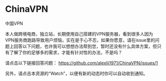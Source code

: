 # ChinaVPN
中国VPN

本人做跨境电商，独立站，长期使用自己搭建的VPN服务器，看到很多人因为VPN服务商跑路导致用户烦恼，实在是于心不忍，如果你愿意，请在issue里的问题上回答以下问题，也许我可以想想办法帮到您，暂时还没有什么具体方案，但只有了解了你的足够多的需求，才能有针对性的办法，不是吗？


请点击以下链接回答问题：
https://github.com/alexlii1971/ChinaVPN/issues/1


另外，请点击本资源的“Watch”，以便有新的动态时你可以自动收到通知。
